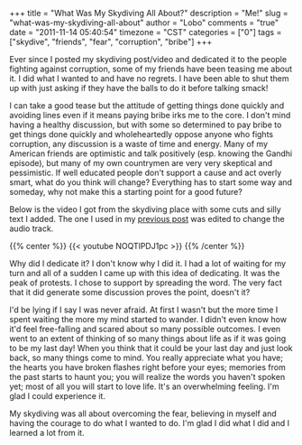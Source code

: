 +++
title = "What Was My Skydiving All About?"
description = "Me!"
slug = "what-was-my-skydiving-all-about"
author = "Lobo"
comments = "true"
date = "2011-11-14 05:40:54"
timezone = "CST"
categories = ["0"]
tags = ["skydive", "friends", "fear", "corruption", "bribe"]
+++

Ever since I posted my skydiving post/video and dedicated it to the people fighting against corruption, some of my friends have been teasing me about it. I did what I wanted to and have no regrets. I have been able to shut them up with just asking if they have the balls to do it before talking smack!

I can take a good tease but the attitude of getting things done quickly and avoiding lines even if it means paying bribe irks me to the core. I don't mind having a healthy discussion, but with some so determined to pay bribe to get things done quickly and wholeheartedly oppose anyone who fights corruption, any discussion is a waste of time and energy. Many of my American friends are optimistic and talk positively (esp. knowing the Gandhi episode), but many of my own countrymen are very very skeptical and pessimistic. If well educated people don't support a cause and act overly smart, what do you think will change? Everything has to start some way and someday, why not make this a starting point for a good future?

Below is the video I got from the skydiving place with some cuts and silly text I added. The one I used in my [previous post](/blog/do-it-now-or-you-might-never-get-a-chance-again/) was edited to change the audio track.

{{% center %}}
{{< youtube NOQTlPDJ1pc >}}
{{% /center %}}

>

Why did I dedicate it? I don't know why I did it. I had a lot of waiting for my turn and all of a sudden I came up with this idea of dedicating. It was the peak of protests. I chose to support by spreading the word. The very fact that it did generate some discussion proves the point, doesn't it?

I'd be lying if I say I was never afraid. At first I wasn't but the more time I spent waiting the more my mind started to wander. I didn't even know how it'd feel free-falling and scared about so many possible outcomes. I even went to an extent of thinking of so many things about life as if it was going to be my last day! When you think that it could be your last day and just look back, so many things come to mind. You really appreciate what you have; the hearts you have broken flashes right before your eyes; memories from the past starts to haunt you; you will realize the words you haven't spoken yet; most of all you will start to love life. It's an overwhelming feeling. I'm glad I could experience it.

My skydiving was all about overcoming the fear, believing in myself and having the courage to do what I wanted to do. I'm glad I did what I did and I learned a lot from it.

